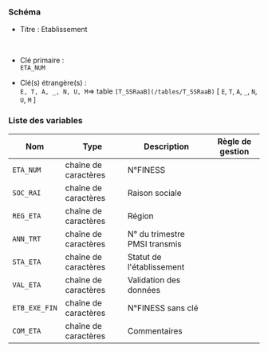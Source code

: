 ### Schéma


- Titre : Etablissement
<br />


- Clé primaire : <br />`ETA_NUM`<br />


- Clé(s) étrangère(s) : <br />
`E, T, A, _, N, U, M`=> table `[T_SSRaaB](/tables/T_SSRaaB)` [ `E`, `T`, `A`, `_`, `N`, `U`, `M` ]<br />

 
### Liste des variables

Nom | Type | Description | Règle de gestion
-|-|-|-
`ETA_NUM`| chaîne de caractères |N°FINESS||
`SOC_RAI`| chaîne de caractères |Raison sociale||
`REG_ETA`| chaîne de caractères |Région||
`ANN_TRT`| chaîne de caractères |N° du trimestre PMSI transmis||
`STA_ETA`| chaîne de caractères |Statut de l'établissement||
`VAL_ETA`| chaîne de caractères |Validation des données||
`ETB_EXE_FIN`| chaîne de caractères |N°FINESS sans clé||
`COM_ETA`| chaîne de caractères |Commentaires||
